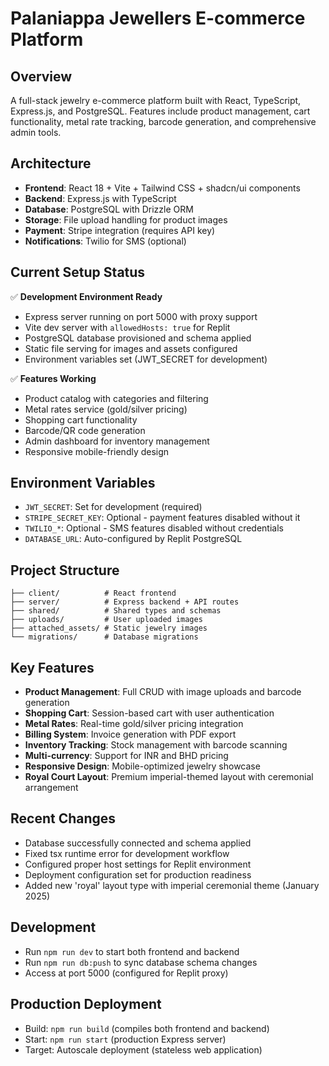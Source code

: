 # Palaniappa Jewellers E-commerce Platform

## Overview
A full-stack jewelry e-commerce platform built with React, TypeScript, Express.js, and PostgreSQL. Features include product management, cart functionality, metal rate tracking, barcode generation, and comprehensive admin tools.

## Architecture
- **Frontend**: React 18 + Vite + Tailwind CSS + shadcn/ui components
- **Backend**: Express.js with TypeScript 
- **Database**: PostgreSQL with Drizzle ORM
- **Storage**: File upload handling for product images
- **Payment**: Stripe integration (requires API key)
- **Notifications**: Twilio for SMS (optional)

## Current Setup Status
✅ **Development Environment Ready**
- Express server running on port 5000 with proxy support
- Vite dev server with `allowedHosts: true` for Replit
- PostgreSQL database provisioned and schema applied
- Static file serving for images and assets configured
- Environment variables set (JWT_SECRET for development)

✅ **Features Working**
- Product catalog with categories and filtering
- Metal rates service (gold/silver pricing)
- Shopping cart functionality
- Barcode/QR code generation
- Admin dashboard for inventory management
- Responsive mobile-friendly design

## Environment Variables
- `JWT_SECRET`: Set for development (required)
- `STRIPE_SECRET_KEY`: Optional - payment features disabled without it
- `TWILIO_*`: Optional - SMS features disabled without credentials
- `DATABASE_URL`: Auto-configured by Replit PostgreSQL

## Project Structure
```
├── client/          # React frontend
├── server/          # Express backend + API routes
├── shared/          # Shared types and schemas
├── uploads/         # User uploaded images
├── attached_assets/ # Static jewelry images
└── migrations/      # Database migrations
```

## Key Features
- **Product Management**: Full CRUD with image uploads and barcode generation
- **Shopping Cart**: Session-based cart with user authentication
- **Metal Rates**: Real-time gold/silver pricing integration
- **Billing System**: Invoice generation with PDF export
- **Inventory Tracking**: Stock management with barcode scanning
- **Multi-currency**: Support for INR and BHD pricing
- **Responsive Design**: Mobile-optimized jewelry showcase
- **Royal Court Layout**: Premium imperial-themed layout with ceremonial arrangement

## Recent Changes
- Database successfully connected and schema applied
- Fixed tsx runtime error for development workflow
- Configured proper host settings for Replit environment
- Deployment configuration set for production readiness
- Added new 'royal' layout type with imperial ceremonial theme (January 2025)

## Development
- Run `npm run dev` to start both frontend and backend
- Run `npm run db:push` to sync database schema changes
- Access at port 5000 (configured for Replit proxy)

## Production Deployment
- Build: `npm run build` (compiles both frontend and backend)
- Start: `npm run start` (production Express server)
- Target: Autoscale deployment (stateless web application)